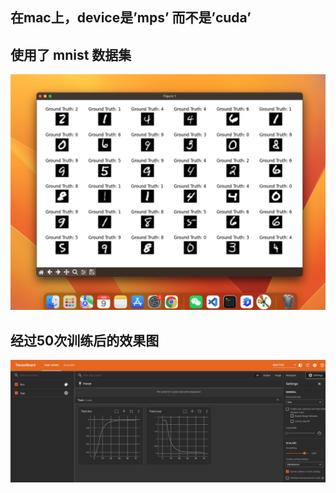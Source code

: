 
## 在mac上，device是’mps’ 而不是’cuda’

## 使用了 mnist 数据集 
![](./images/data.jpg)

## 经过50次训练后的效果图
![](images/result.jpg)

